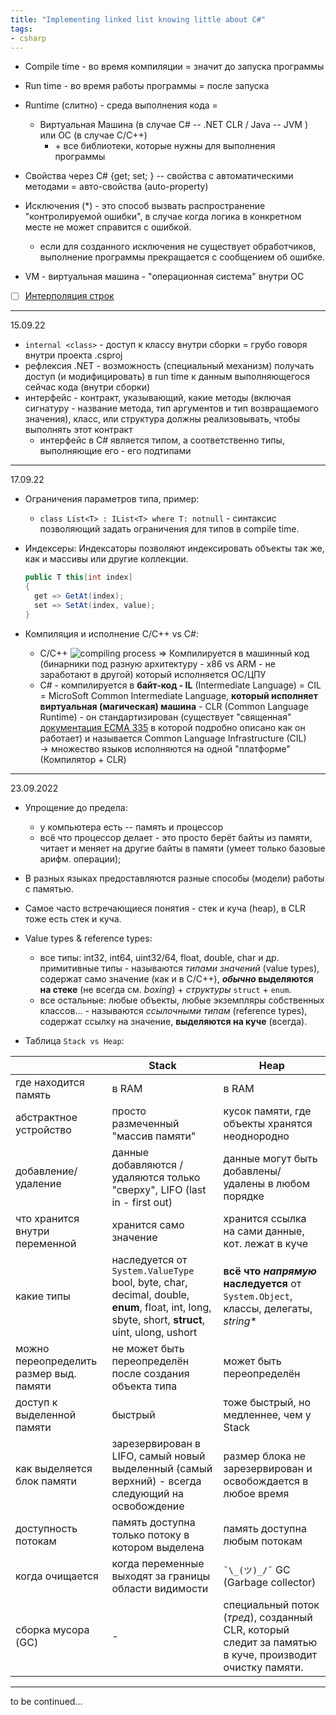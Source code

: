 ```yaml
---
title: "Implementing linked list knowing little about C#"
tags:
- csharp
---
```


- Compile time - во время компиляции = значит до запуска программы
- Run time - во время работы программы = после запуска
- Runtime (слитно) - среда выполнения кода =
  - Виртуальная Машина (в случае C\# -- .NET CLR / Java -- JVM ) или ОС (в случае C/C++)
    - \+ все библиотеки, которые нужны для выполнения программы

- Свойства через C\# {get; set; } -- свойства с автоматическими методами = авто-свойства (auto-property)
- Исключения (*) - это способ вызвать распространение "контролируемой ошибки", в случае когда логика в конкретном месте не может справится с ошибкой.
  - если для созданного исключения не существует обработчиков, выполнение программы прекращается с сообщением об ошибке.
- VM - виртуальная машина - "операционная система" внутри ОС
- [ ] [Интерполяция строк](https://docs.microsoft.com/ru-ru/dotnet/csharp/language-reference/tokens/interpolated)

___
15.09.22

- `internal <class>` - доступ к классу внутри сборки = грубо говоря внутри проекта .csproj
- рефлексия .NET - возможность (специальный механизм) получать доступ (и модифицировать) в run time к данным выполняющегося сейчас кода (внутри сборки)
- интерфейс - контракт, указывающий, какие методы (включая сигнатуру - название метода, тип аргументов и тип возвращаемого значения), класс, или структура должны реализовывать, чтобы выполнять этот контракт
  - интерфейс в C\# является типом, а соответственно типы, выполняющие его - его подтипами

___
17.09.22

- Ограничения параметров типа, пример:
  - `class List<T> : IList<T> where T: notnull` - синтаксис позволяющий задать ограничения для типов в compile time.

- Индексеры:
    Индексаторы позволяют индексировать объекты так же, как и массивы или другие коллекции.

    ```csharp
    public T this[int index]
    {
      get => GetAt(index);
      set => SetAt(index, value);
    }
    ```

- Компиляция и исполнение C/C++ vs C#:
  - C/C++ ![compiling process](notes/compiling-process.svg)
    => Компилируется в машинный код (бинарники под разную архитектуру - x86 vs ARM - не заработают в другой) который исполняется ОС/ЦПУ
  - C\# - компилируется в **байт-код - IL** (Intermediate Language) = CIL = MicroSoft Common Intermediate Language, **который исполняет виртуальная (магическая) машина** - CLR (Common Language Runtime) - он стандартизирован (существует "священная" [документация ECMA 335](https://www.ecma-international.org/publications-and-standards/standards/ecma-335/) в которой подробно описано как он работает) и называется Common Language Infrastructure (CIL)  
  -> множество языков исполняются на одной "платформе" (Компилятор + CLR)

___
23.09.2022

- Упрощение до предела:
  - у компьютера есть -- память и процессор
  - всё что процессор делает - это просто берёт байты из памяти, читает и меняет на другие байты в памяти (умеет только базовые арифм. операции);

- В разных языках предоставляются разные способы (модели) работы с памятью.
- Самое часто встречающиеся понятия - стек и куча (heap), в CLR тоже есть стек и куча.
- Value types & reference types:
  - все типы: int32, int64, uint32/64, float, double, char и др. примитивные типы - называются *типами значений* (value types), содержат само значение (как и в С/C++), ***обычно* выделяются на стеке** (не всегда см. *boxing*) + *структуры* `struct` + `enum`.
  - все остальные: любые объекты, любые экземпляры собственных классов... - называются *ссылочными типам* (reference types), содержат ссылку на значение, **выделяются на куче** (всегда).

- Таблица `Stack vs Heap`:

|                                         | Stack                                                                                                                                          | Heap                                                                                                    |
| --------------------------------------- | ---------------------------------------------------------------------------------------------------------------------------------------------- | ------------------------------------------------------------------------------------------------------- |
| где находится память                    | в RAM                                                                                                                                          | в RAM                                                                                                   |
| абстрактное устройство                  | просто размеченный "массив памяти"                                                                                                             | кусок памяти, где объекты хранятся неоднородно                                                          |
| добавление/удаление                     | данные добавляются / удаляются только "сверху", LIFO (last in - first out)                                                                     | данные могут быть добавлены/удалены в любом порядке                                                     |
| что хранится внутри переменной          | хранится само значение                                                                                                                         | хранится ссылка на сами данные, кот. лежат в куче                                                       |
| какие типы                              | наследуется от `System.ValueType` bool, byte, char, decimal, double, **enum**, float, int, long, sbyte, short, **struct**, uint, ulong, ushort | **всё что *напрямую* наследуется** от `System.Object`, классы, делегаты, *string*\*                     |
| можно переопределить размер выд. памяти | не может быть переопределён после создания объекта типа                                                                                        | может быть переопределён                                                                                |
| доступ к выделенной памяти              | быстрый                                                                                                                                        | тоже быстрый, но медленнее, чем у Stack                                                                 |
| как выделяется блок памяти              | зарезервирован в LIFO, самый новый выделенный (самый верхний) - всегда следующий на освобождение                                               | размер блока не зарезервирован и освобождается в любое время                                            |
| доступность потокам                     | память доступна только потоку в котором выделена                                                                                               | память доступна любым потокам                                                                           |
| когда очищается                         | когда переменные выходят за границы области видимости                                                                                          | `¯\_(ツ)_/¯` GC (Garbage collector)                                                                     |
| сборка мусора (GC)                      | -                                                                                                                                              | специальный поток (*тред*), созданный CLR, который следит за памятью в куче, производит очистку памяти. |

___
to be continued...
